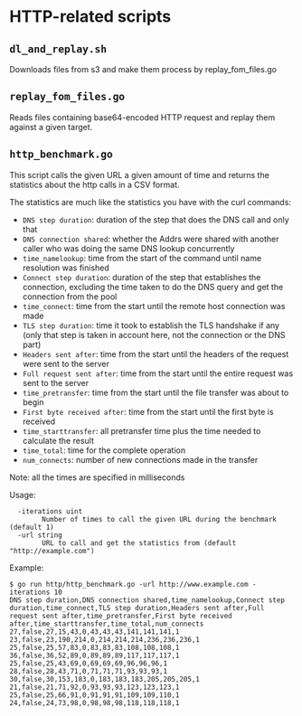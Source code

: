 # HTTP-related scripts

## `dl_and_replay.sh`

Downloads files from s3 and make them process by replay_fom_files.go

## `replay_fom_files.go`

Reads files containing base64-encoded HTTP request and replay them against a
given target.

## `http_benchmark.go`

This script calls the given URL a given amount of time and returns the statistics about the http calls in a CSV format.

The statistics are much like the statistics you have with the curl commands:
  * `DNS step duration`: duration of the step that does the DNS call and only that
  * `DNS connection shared`: whether the Addrs were shared with another caller who was doing the same DNS lookup concurrently
  * `time_namelookup`: time from the start of the command until name resolution was finished
  * `Connect step duration`: duration of the step that establishes the connection, excluding the time taken to do the DNS query and get the connection from the pool
  * `time_connect`: time from the start until the remote host connection was made
  * `TLS step duration`: time it took to establish the TLS handshake if any (only that step is taken in account here, not the connection or the DNS part)
  * `Headers sent after`: time from the start until the headers of the request were sent to the server
  * `Full request sent after`: time from the start until the entire request was sent to the server
  * `time_pretransfer`: time from the start until the file transfer was about to begin
  * `First byte received after`: time from the start until the first byte is received
  * `time_starttransfer`: all pretransfer time plus the time needed to calculate the result
  * `time_total`: time for the complete operation
  * `num_connects`: number of new connections made in the transfer

Note: all the times are specified in milliseconds

Usage:
```
  -iterations uint
        Number of times to call the given URL during the benchmark (default 1)
  -url string
        URL to call and get the statistics from (default "http://example.com")
```

Example:
```
$ go run http/http_benchmark.go -url http://www.example.com -iterations 10
DNS step duration,DNS connection shared,time_namelookup,Connect step duration,time_connect,TLS step duration,Headers sent after,Full request sent after,time_pretransfer,First byte received after,time_starttransfer,time_total,num_connects
27,false,27,15,43,0,43,43,43,141,141,141,1
23,false,23,190,214,0,214,214,214,236,236,236,1
25,false,25,57,83,0,83,83,83,108,108,108,1
36,false,36,52,89,0,89,89,89,117,117,117,1
25,false,25,43,69,0,69,69,69,96,96,96,1
28,false,28,43,71,0,71,71,71,93,93,93,1
30,false,30,153,183,0,183,183,183,205,205,205,1
21,false,21,71,92,0,93,93,93,123,123,123,1
25,false,25,66,91,0,91,91,91,109,109,110,1
24,false,24,73,98,0,98,98,98,118,118,118,1

```
